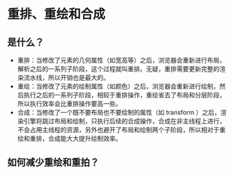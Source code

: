 # 重排、重绘和合成

## 是什么？

- 重排：当修改了元素的几何属性（如宽高等）之后，浏览器会重新进行布局，解析之后的一系列子阶段，这个过程就叫重排。无疑，重排需要更新完整的渲染流水线，所以开销也是最大的。
- 重绘：当修改了元素的绘制属性（如颜色）之后，浏览器会重新进行绘制，然后执行之后的一系列子阶段，相较于重排操作，重绘省去了布局和分层阶段，所以执行效率会比重排操作要高一些。
- 合成：当修改了一个既不要布局也不要绘制的属性（如 transform ）之后，渲染引擎将跳过布局和绘制，只执行后续的合成操作，合成在非主线程上进行，不会占用主线程的资源，另外也避开了布局和绘制两个子阶段，所以相对于重绘和重排，合成能大大提升绘制效率。

## 如何减少重绘和重拍？
